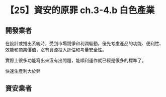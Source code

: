 # 【25】資安的原罪 ch.3-4.b 白色產業

## 開發業者
在設計或推出系統時，受到市場競爭和利潤驅動，優先考慮產品的功能、便利性、效能和商業價值，沒有資源投入評估和考量安全性。

實際上很多功能寫出來沒有出問題，能順利運作就已經是很多的標準了。


快速生產利大於弊
## 資安業者
